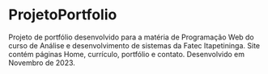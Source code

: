 # ProjetoPortfolio
Projeto de portfólio desenvolvido para a matéria de Programação Web do curso de Análise e desenvolvimento de sistemas da Fatec Itapetininga.
Site contém páginas Home, currículo, portfólio e contato.
Desenvolvido em Novembro de 2023.
